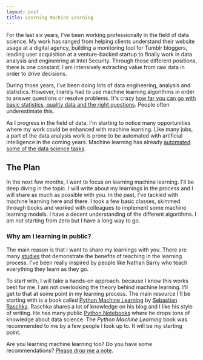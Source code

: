 ```yaml
---
layout: post
title: Learning Machine Learning
---
```


For the last six years, I've been working professionally in the field of data science. My work has ranged from helping clients understand their website usage at a digital agency, building a monitoring tool for Tumblr bloggers, leading user acquisition at a venture-backed startup to finally work in data analysis and engineering at Intel Security. Through those different positions, there is one constant: I am intensively extracting value from raw data in order to drive decisions. 

During those years, I've been doing lots of data engineering, analysis and statistics. However, I rarely had to use machine learning algorithms in order to answer questions or resolve problems. It's crazy [how far you can go with basic statistics, quality data and the right questions](https://m.signalvnoise.com/data-scientists-mostly-just-do-arithmetic-and-that-s-a-good-thing-c6371885f7f6#.mdzol0bvc). People often underestimate this. 

As I progress in the field of data, I'm starting to notice many opportunities where my work could be enhanced with machine learning. Like many jobs, a part of the data analysis work is prone to be automated with artificial intelligence in the coming years. Machine learning has already [automated some of the data science tasks](http://www.datasciencecentral.com/profiles/blogs/which-jobs-will-ai-artificial-intelligence-kill). 

## The Plan
In the next few months, I want to focus on learning machine learning. I'll be deep diving in the topic. I will write about my learnings in the process and I will share as much as possible with you. In the past, I've tackled with machine learning here and there. I took a few basic classes, skimmed through books and worked with colleagues to implement some machine learning models. I have a decent understanding of the different algorithms. I am not starting from zero but I have a long way to go.

### Why am I learning in public?
The main reason is that I want to share my learnings with you. There are many [studies](http://ideas.time.com/2011/11/30/the-protege-effect/) that demonstrate the benefits of teaching in the learning process. I've been really inspired by people like Nathan Barry who teach everything they learn as they go.

To start with, I will take a hands-on approach. because I know this works best for me. I am not overlooking the theory behind machine learning. I'll get to that at some point in my learning process. The main resource I'll be starting with is a book called [Python Machine Learning](https://www.amazon.com/gp/product/1783555130/ref=as_li_tl?ie=UTF8&camp=1789&creative=9325&creativeASIN=1783555130&linkCode=as2&tag=nickhould-20&linkId=79334fab95b99f2021c47f06697c40c3) by [Sebastian Raschka](https://sebastianraschka.com/). Raschka shares a lot of knowledge on his blog and I like his style of writing. He has many public [Python Notebooks](https://sebastianraschka.com/notebooks/ml-notebooks.html) where he drops tons of knowledge about data science. The *Python Machine Learning* book was recommended to me by a few people I look up to. It will be my starting point.

Are you learning machine learning too? Do you have some recommendations? [Please drop me a note](mailto:jn@jeannicholashould.com).